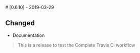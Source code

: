 # [0.6.10] - 2019-03-29

## Changed

- Documentation

> This is a release to test the Complete Travis CI workflow
